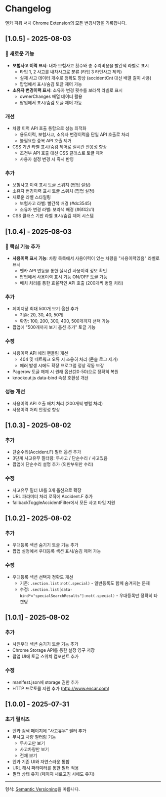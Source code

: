 # Changelog

엔카 파워 서치 Chrome Extension의 모든 변경사항을 기록합니다.

## [1.0.5] - 2025-08-03
### 🚗 새로운 기능
- **보험사고 이력 표시**: 내차 보험사고 횟수와 총 수리비용을 빨간색 라벨로 표시
  - 타입 1, 2 사고를 내차사고로 분류 (타입 3 타인사고 제외)
  - 실제 사고 데이터 개수로 정확도 향상 (accidentCnt 대신 배열 길이 사용)
  - 팝업에서 표시/숨김 토글 제어 가능
- **소유자 변경이력 표시**: 소유자 변경 횟수를 보라색 라벨로 표시
  - ownerChanges 배열 데이터 활용
  - 팝업에서 표시/숨김 토글 제어 가능

### 개선
- 차량 이력 API 호출 통합으로 성능 최적화
  - 용도이력, 보험사고, 소유자 변경이력을 단일 API 호출로 처리
  - 불필요한 중복 API 호출 제거
- CSS 기반 라벨 표시/숨김 제어로 실시간 반응성 향상
  - 조건부 API 호출 대신 CSS 클래스로 토글 제어
  - 사용자 설정 변경 시 즉시 반영

### 추가
- 보험사고 이력 표시 토글 스위치 (팝업 설정)
- 소유자 변경이력 표시 토글 스위치 (팝업 설정)
- 새로운 라벨 스타일링
  - 보험사고 라벨: 빨간색 배경 (#dc3545)
  - 소유자 변경 라벨: 보라색 배경 (#6f42c1)
- CSS 클래스 기반 라벨 표시/숨김 제어 시스템

## [1.0.4] - 2025-08-03
### 🚗 핵심 기능 추가
- **사용이력 표시 기능**: 차량 목록에서 사용이력이 있는 차량을 "사용이력있음" 라벨로 표시
  - 엔카 API 연동을 통한 실시간 사용이력 정보 확인
  - 팝업에서 사용이력 표시 기능 ON/OFF 토글 가능
  - 배치 처리를 통한 효율적인 API 호출 (200개씩 병렬 처리)

### 추가
- 페이지당 최대 500개 보기 옵션 추가
  - 기존: 20, 30, 40, 50개
  - 확장: 100, 200, 300, 400, 500개까지 선택 가능
- 팝업에 "500개까지 보기 옵션 추가" 토글 기능

### 수정
- 사용이력 API 에러 핸들링 개선
  - 404 및 네트워크 오류 시 조용히 처리 (콘솔 로그 제거)
  - 에러 발생 시에도 확장 프로그램 정상 작동 보장
- Pagerow 토글 해제 시 원래 옵션(20-50)으로 정확히 복원
- knockout.js data-bind 속성 호환성 개선

### 성능 개선
- 사용이력 API 호출 배치 처리 (200개씩 병렬 처리)
- 사용이력 처리 안정성 향상

## [1.0.3] - 2025-08-02
### 추가
- 단순수리(Accident.F) 필터 옵션 추가
- 3단계 사고유무 필터링: 무사고 / 단순수리 / 사고있음
- 팝업에 단순수리 설명 추가 (외판부위만 수리)

### 수정
- 사고유무 필터 UI를 3개 옵션으로 확장
- URL 파라미터 처리 로직에 Accident.F 추가
- fallbackToggleAccidentFilter에서 모든 사고 타입 지원

## [1.0.2] - 2025-08-02
### 추가
- 우대등록 섹션 숨기기 토글 기능 추가
- 팝업 설정에서 우대등록 섹션 표시/숨김 제어 가능

### 수정
- 우대등록 섹션 선택자 정확도 개선
  - 기존: `.section.list:not(.special)` - 일반등록도 함께 숨겨지는 문제
  - 수정: `.section.list[data-bind*="specialSearchResults"]:not(.special)` - 우대등록만 정확히 타겟팅

## [1.0.1] - 2025-08-02
### 추가
- 사진우대 섹션 숨기기 토글 기능 추가
- Chrome Storage API를 통한 설정 영구 저장
- 팝업 UI에 토글 스위치 컴포넌트 추가

### 수정
- manifest.json에 storage 권한 추가
- HTTP 프로토콜 지원 추가 (http://www.encar.com)

## [1.0.0] - 2025-07-31
### 초기 릴리즈
- 엔카 검색 페이지에 "사고유무" 필터 추가
- 무사고 차량 필터링 기능
  - 무사고만 보기
  - 사고차량만 보기
  - 전체 보기
- 엔카 기존 UI와 자연스러운 통합
- URL 해시 파라미터를 통한 필터 적용
- 필터 상태 유지 (페이지 새로고침 시에도 유지)

---

형식: [Semantic Versioning](https://semver.org/lang/ko/)을 따릅니다.